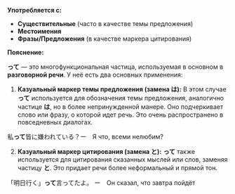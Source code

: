 
**Употребляется с:**

- **Существительные** (часто в качестве темы предложения)
- **Местоимения** 
- **Фразы/Предложения** (в качестве маркера цитирования)


**Пояснение:**

**って** — это многофункциональная частица, используемая в основном в **разговорной речи**. У неё есть два основных применения:

1. **Казуальный маркер темы предложения (замена は):** В этом случае **って** используется для обозначения темы предложения, аналогично частице **は**, но в более непринужденной манере. Оно подчеркивает слово или фразу, о которой идет речь. Это очень распространено в повседневных диалогах.

私**って**皆に嫌われている？ー　Я что, всеми нелюбим?

2. **Казуальный маркер цитирования (замена と):** **って** также используется для цитирования сказанных мыслей или слов, заменяя частицу **と**. Это придает речи более неформальный и прямой тон.

「明日行く」**って**言ってたよ。 ー　Он сказал, что завтра пойдёт